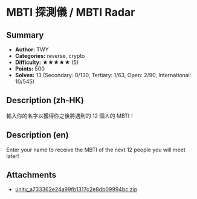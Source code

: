 MBTI 探測儀 / MBTI Radar
===

## Summary

* **Author:** TWY
* **Categories:** reverse, crypto
* **Difficulty:** ★★★★★ (5)
* **Points:** 500
* **Solves:** 13 (Secondary: 0/130, Tertiary: 1/63, Open: 2/90, International: 10/545)

## Description (zh-HK)

輸入你的名字以獲得你之後將遇到的 12 個人的 MBTI！

## Description (en)

Enter your name to receive the MBTI of the next 12 people you will meet later!

## Attachments

- [unity_a733362e24a99fb1317c2e8db09994bc.zip](https://github.com/blackb6a/hkcert-ctf-2024-challenges/releases/download/v1.0.0/unity_a733362e24a99fb1317c2e8db09994bc.zip)




